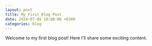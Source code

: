 ```yaml
---
layout: post
title: My First Blog Post
date: 2024-07-08 10:00:00 +0300
categories: blog
---
```


Welcome to my first blog post! Here I'll share some exciting content.